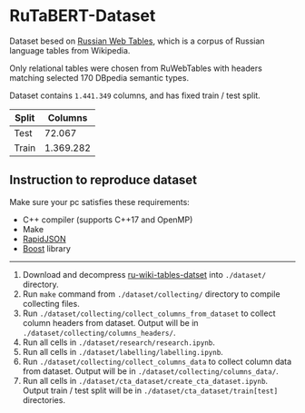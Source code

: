 # RuTaBERT-Dataset

Dataset besed on [Russian Web Tables](https://arxiv.org/abs/2210.06353), which is a corpus of Russian language tables from Wikipedia.

Only relational tables were chosen from RuWebTables with headers matching selected 170 DBpedia semantic types.

Dataset contains `1.441.349` columns, and has fixed train / test split. 

| Split | Columns |
|--------------|---------|
| Test   | 72.067   |
| Train  | 1.369.282 |


## Instruction to reproduce dataset
Make sure your pc satisfies these requirements:

- C++ compiler (supports C++17 and OpenMP)
- Make
- [RapidJSON](https://rapidjson.org/index.html)
- [Boost](https://www.boost.org/) library

---

1. Download and decompress [ru-wiki-tables-datset](https://gitlab.com/unidata-labs/ru-wiki-tables-dataset) into `./dataset/` directory.
2. Run `make` command from `./dataset/collecting/` directory to compile collecting files.
3. Run `./dataset/collecting/collect_columns_from_dataset` to collect column headers from dataset. Output will be in `./dataset/collecting/columns_headers/`.
4. Run all cells in `./dataset/research/research.ipynb`.
5. Run all cells in `./dataset/labelling/labelling.ipynb`.
6. Run `./dataset/collecting/collect_columns_data` to collect column data from dataset. Output will be in `./dataset/collecting/columns_data/`.
7. Run all cells in `./dataset/cta_dataset/create_cta_dataset.ipynb`. Output train / test split will be in `./dataset/cta_dataset/train[test]` directories.
